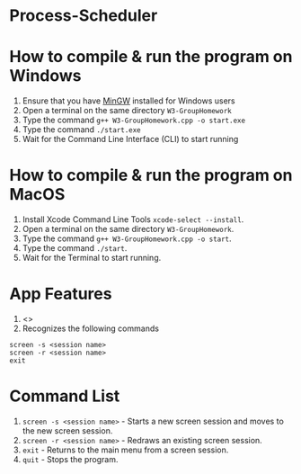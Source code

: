 # Process-Scheduler


# How to compile & run the program on Windows
1. Ensure that you have [MinGW](https://sourceforge.net/projects/mingw/) installed for Windows users
1. Open a terminal on the same directory `W3-GroupHomework`
1. Type the command `g++ W3-GroupHomework.cpp -o start.exe`
1. Type the command `./start.exe`
1. Wait for the Command Line Interface (CLI) to start running

# How to compile & run the program on MacOS
1. Install Xcode Command Line Tools `xcode-select --install`.
1. Open a terminal on the same directory `W3-GroupHomework`.
1. Type the command `g++ W3-GroupHomework.cpp -o start`.
1. Type the command `./start`.
1. Wait for the Terminal to start running. 

# App Features
1. <>
1. Recognizes the following commands
```
screen -s <session name>
screen -r <session name>
exit
```

# Command List
1. `screen -s <session name>` - Starts a new screen session and moves to the new screen session.
1. `screen -r <session name>` - Redraws an existing screen session.
1. `exit` - Returns to the main menu from a screen session.
2. `quit` - Stops the program.
